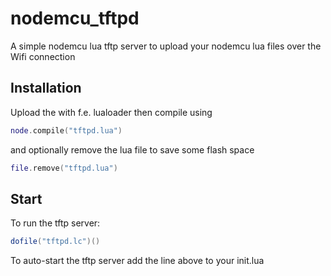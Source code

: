 # nodemcu_tftpd

  A simple nodemcu lua tftp server to upload your nodemcu lua files over the Wifi connection

## Installation

  Upload the with f.e. lualoader
  then compile using

```lua
node.compile("tftpd.lua")
```
 and optionally remove the lua file to save some flash space

```lua
file.remove("tftpd.lua")
```

## Start

  To run the tftp server:
  
```lua
dofile("tftpd.lc")()
```

  To auto-start the tftp server add the line above to your init.lua

